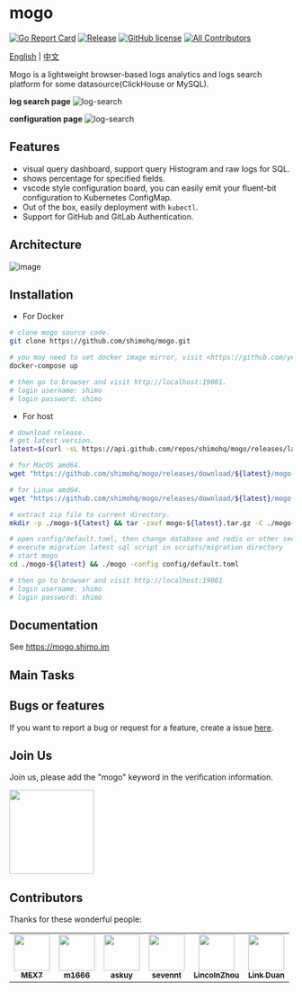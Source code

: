 # mogo

<!-- ALL-CONTRIBUTORS-BADGE:START - Do not remove or modify this section -->
[![Go Report Card](https://goreportcard.com/badge/github.com/shimohq/mogo)](https://goreportcard.com/report/github.com/shimohq/mogo)
[![Release](https://img.shields.io/github/v/release/shimohq/mogo.svg)](https://github.com/shimohq/mogo)
[![GitHub license](https://img.shields.io/github/license/shimohq/mogo)](https://github.com/shimohq/mogo/blob/master/LICENSE)
[![All Contributors](https://img.shields.io/badge/all_contributors-0-orange.svg?style=flat-square)](#contributors-)
<!-- ALL-CONTRIBUTORS-BADGE:END -->

[English](https://github.com/shimohq/mogo/blob/master/README.md) | [中文](https://github.com/shimohq/mogo/blob/master/README-CN.md)

Mogo is a lightweight browser-based logs analytics and logs search platform for some datasource(ClickHouse or MySQL).

**log search page**
![log-search](https://helpcenter.shimonote.com/uploads/0LUV5QCS01CHG.png)

**configuration page**
![log-search](https://helpcenter.shimonote.com/uploads/0LJGD4DS01CII.png)

## Features

- visual query dashboard, support query Histogram and raw logs for SQL.
- shows percentage for specified fields.
- vscode style configuration board, you can easily emit your fluent-bit configuration to Kubernetes ConfigMap.
- Out of the box, easily deployment with `kubectl`.
- Support for GitHub and GitLab Authentication.

## Architecture

![image](https://helpcenter.shimonote.com/uploads/0LL8P57E01E8G.png)

## Installation

- For Docker

```bash
# clone mogo source code.
git clone https://github.com/shimohq/mogo.git

# you may need to set docker image mirror, visit <https://github.com/yeasy/docker_practice/blob/master/install/mirror.md> for details.
docker-compose up

# then go to browser and visit http://localhost:19001.
# login username: shimo 
# login password: shimo
```

- For host

```bash
# download release.
# get latest version.
latest=$(curl -sL https://api.github.com/repos/shimohq/mogo/releases/latest | grep  ".tag_name" | sed -E 's/.*"([^"]+)".*/\1/')

# for MacOS amd64.
wget "https://github.com/shimohq/mogo/releases/download/${latest}/mogo-${latest}-darwin-amd64.tar.gz" -O mogo-${latest}.tar.gz 

# for Linux amd64.
wget "https://github.com/shimohq/mogo/releases/download/${latest}/mogo-${latest}-linux-amd64.tar.gz" -O mogo-$(latest).tar.gz  

# extract zip file to current directory.
mkdir -p ./mogo-${latest} && tar -zxvf mogo-${latest}.tar.gz -C ./mogo-${latest}

# open config/default.toml, then change database and redis or other section configuration
# execute migration latest sql script in scripts/migration directory
# start mogo
cd ./mogo-${latest} && ./mogo -config config/default.toml

# then go to browser and visit http://localhost:19001
# login username: shimo
# login password: shimo
```

## Documentation

See <https://mogo.shimo.im>

## Main Tasks

## Bugs or features

If you want to report a bug or request for a feature, create a issue [here](https://github.com/shimohq/mogo/issues).

## Join Us

Join us, please add the "mogo" keyword in the verification information.

 <img src="https://helpcenter.shimonote.com/uploads/0LNQ550801CF2.png" width="150" />



## Contributors

Thanks for these wonderful people:
<!-- ALL-CONTRIBUTORS-LIST:START - Do not remove or modify this section -->
<!-- prettier-ignore-start -->
<!-- markdownlint-disable -->
<table>
  <tr>
    <td align="center"><a href="https://kl7sn.github.io"><img src="https://avatars.githubusercontent.com/u/2037801?v=4" width="64px;" alt=""/><br /><sub><b>MEX7</b></sub></a></td>
    <td align="center"><a href="https://m1666.github.io"><img src="https://avatars.githubusercontent.com/u/39024186?v=4" width="64px;" alt=""/><br /><sub><b>m1666</b></sub></a></td>
    <td align="center"><a href="https://github.com/askuy"><img src="https://avatars.githubusercontent.com/u/14119383?v=4" width="64px;" alt=""/><br /><sub><b>askuy</b></sub></a></td>
    <td align="center"><a href="https://github.com/sevennt"><img src="https://avatars.githubusercontent.com/u/10843736?v=4" width="64px;" alt=""/><br /><sub><b>sevennt</b></sub></a></td>
    <td align="center"><a href="http://blog.lincolnzhou.com/"><img src="https://avatars.githubusercontent.com/u/3911154?v=4" width="64px;" alt=""/><br /><sub><b>LincolnZhou</b></sub></a></td>
    <td align="center"><a href="https://github.com/link-duan"><img src="https://avatars.githubusercontent.com/u/20787331?v=4" width="64px;" alt=""/><br /><sub><b>Link Duan</b></sub></a></td>
  </tr>
</table>

<!-- markdownlint-restore -->
<!-- prettier-ignore-end -->

<!-- ALL-CONTRIBUTORS-LIST:END -->

